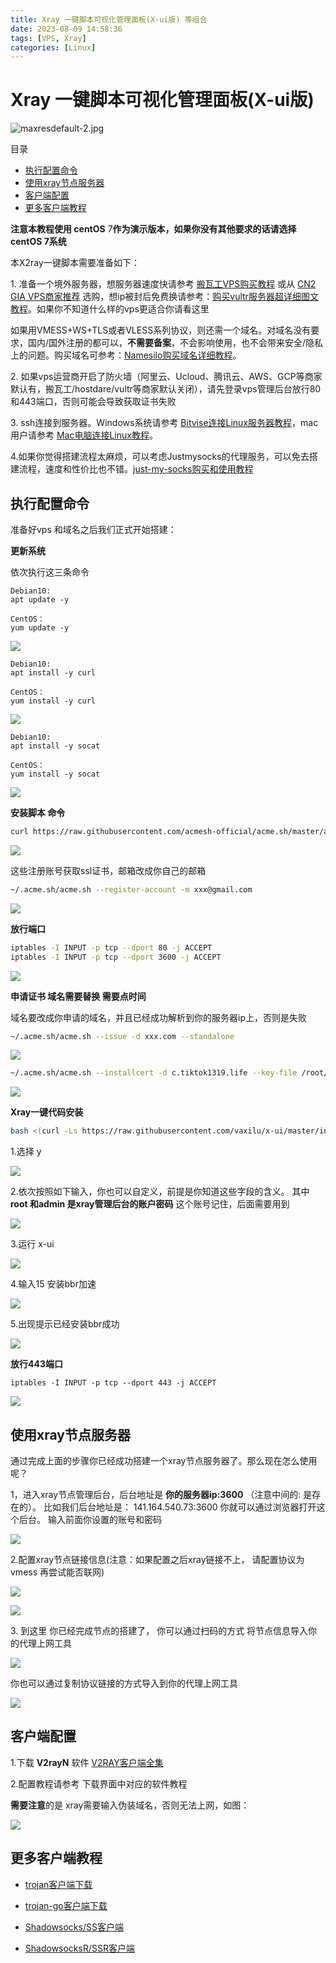 ```yaml
---
title: Xray 一键脚本可视化管理面板(X-ui版) 等组合
date: 2023-08-09 14:58:36
tags: [VPS, Xray]
categories: [Linux]
---
```


Xray 一键脚本可视化管理面板(X-ui版)
=======================
![maxresdefault-2.jpg](https://s2.loli.net/2023/07/18/gGFCcbHVt3kD4RW.jpg)

目录

[](about:blank#)

*   [执行配置命令](about:blank#%E6%89%A7%E8%A1%8C%E9%85%8D%E7%BD%AE%E5%91%BD%E4%BB%A4 "执行配置命令")
*   [使用xray节点服务器](about:blank#%E4%BD%BF%E7%94%A8xray%E8%8A%82%E7%82%B9%E6%9C%8D%E5%8A%A1%E5%99%A8 "使用xray节点服务器")
*   [客户端配置](about:blank#%E5%AE%A2%E6%88%B7%E7%AB%AF%E9%85%8D%E7%BD%AE "客户端配置")
*   [更多客户端教程](about:blank#%E6%9B%B4%E5%A4%9A%E5%AE%A2%E6%88%B7%E7%AB%AF%E6%95%99%E7%A8%8B "更多客户端教程")

**注意本教程使用 centOS** 7**作为演示版本，如果你没有其他要求的话请选择 **centOS** 7系统**

本X2ray一键脚本需要准备如下：

1\. 准备一个境外服务器，想服务器速度快请参考 [搬瓦工VPS购买教程](https://www.xiaoglt.top/?p=232) 或从  [CN2 GIA VPS商家推荐](https://www.xiaoglt.top/?p=211) 选购，想ip被封后免费换请参考：[购买vultr服务器超详细图文教程](https://www.xiaoglt.top/?p=292)。如果你不知道什么样的vps更适合你请看这里

如果用VMESS+WS+TLS或者VLESS系列协议，则还需一个域名。对域名没有要求，国内/国外注册的都可以，**不需要备案**，不会影响使用，也不会带来安全/隐私上的问题。购买域名可参考：[Namesilo购买域名详细教程](https://www.xiaoglt.top/?p=390)。

2\. 如果vps运营商开启了防火墙（阿里云、Ucloud、腾讯云、AWS、GCP等商家默认有，搬瓦工/hostdare/vultr等商家默认关闭），请先登录vps管理后台放行80和443端口，否则可能会导致获取证书失败

3\. ssh连接到服务器。Windows系统请参考 [Bitvise连接Linux服务器教程](https://www.xiaoglt.top/?p=248)，mac用户请参考 [Mac电脑连接Linux教程](https://www.xiaoglt.top/?p=275)。

4.如果你觉得搭建流程太麻烦，可以考虑Justmysocks的代理服务，可以免去搭建流程，速度和性价比也不错。[just-my-socks购买和使用教程](https://www.xiaoglt.top/just-my-socks%E8%B4%AD%E4%B9%B0%E5%92%8C%E4%BD%BF%E7%94%A8%E6%95%99%E7%A8%8B/)

**执行配置命令**
----------

准备好vps 和域名之后我们正式开始搭建：

**更新系统**

依次执行这三条命令

```shell
Debian10:
apt update -y

CentOS：
yum update -y
```

![](https://s2.loli.net/2023/07/18/HCgwS2y1E3tI4AK.png)

```shell
Debian10:
apt install -y curl

CentOS：
yum install -y curl
```

![](https://s2.loli.net/2023/07/18/E7wXjFplgWtYTBm.png)

```shell
Debian10:
apt install -y socat

CentOS：
yum install -y socat
```

![](https://s2.loli.net/2023/07/18/eFj87x1QSL5BtXv.png)

**安装脚本 命令**

```bash
curl https://raw.githubusercontent.com/acmesh-official/acme.sh/master/acme.sh | sh -s -- --install-online
```

![](https://s2.loli.net/2023/07/18/lz9gMiPLUbHh1Wv.png)

这些注册账号获取ssl证书，邮箱改成你自己的邮箱

```bash
~/.acme.sh/acme.sh --register-account -m xxx@gmail.com
```

![](https://s2.loli.net/2023/07/18/OHBDEiGUMXmWaKf.png)

**放行端口**

```bash
iptables -I INPUT -p tcp --dport 80 -j ACCEPT
iptables -I INPUT -p tcp --dport 3600 -j ACCEPT
```

![](https://s2.loli.net/2023/07/18/D9BmkS61E83Zwil.png)

**申请证书 域名需要替换 需要点时间**

域名要改成你申请的域名，并且已经成功解析到你的服务器ip上，否则是失败

```bash
~/.acme.sh/acme.sh --issue -d xxx.com --standalone
```

![](https://s2.loli.net/2023/07/18/uHsa5rBPwNRMqCO.png)

```bash
~/.acme.sh/acme.sh --installcert -d c.tiktok1319.life --key-file /root/private.key --fullchain-file /root/cert.crt
```

![](https://s2.loli.net/2023/07/18/ZfSukIJjboNtm9l.png)

**Xray一键代码安装**

```bash
bash <(curl -Ls https://raw.githubusercontent.com/vaxilu/x-ui/master/install.sh)
```

1.选择 y

![](https://s2.loli.net/2023/07/18/SC5rmzVRKGis1do.png)

2.依次按照如下输入，你也可以自定义，前提是你知道这些字段的含义。 其中 **root 和admin 是xray管理后台的账户密码** 这个账号记住，后面需要用到

![](https://s2.loli.net/2023/07/18/CtBApUSaEkQzNFX.png)

3.运行 x-ui

![](https://s2.loli.net/2023/07/18/qnrt2CDmF5xApGk.png)

4.输入15 安装bbr加速

![](https://s2.loli.net/2023/07/18/OLpbmjwtHA8UJaN.png)

5.出现提示已经安装bbr成功

![](https://s2.loli.net/2023/07/18/puMqJmWLQe2saiB.png)

**放行443端口**

```shell
iptables -I INPUT -p tcp --dport 443 -j ACCEPT
```

![](https://s2.loli.net/2023/07/18/8WXsklx2JUFCRQH.png)

**使用xray节点服务器**
---------------

通过完成上面的步骤你已经成功搭建一个xray节点服务器了。那么现在怎么使用呢？

1，进入xray节点管理后台，后台地址是 **你的服务器ip:3600** （注意中间的: 是存在的）。 比如我们后台地址是： 141.164.540.73:3600 你就可以通过浏览器打开这个后台。 输入前面你设置的账号和密码

![](https://s2.loli.net/2023/07/18/JFn8mhyYPaeWQro.png)

2.配置xray节点链接信息(注意：如果配置之后xray链接不上， 请配置协议为 vmess 再尝试能否联网)

![](https://s2.loli.net/2023/07/18/2tTD4is65EmvWgd.png)

![](https://s2.loli.net/2023/07/18/FBlWnwXb7RcgNt8.png)

3\. 到这里 你已经完成节点的搭建了， 你可以通过扫码的方式 将节点信息导入你的代理上网工具

![](https://s2.loli.net/2023/07/18/YTctsFqXd1xSM7D.png)

你也可以通过复制协议链接的方式导入到你的代理上网工具

![](https://s2.loli.net/2023/07/18/C7NHZnD6yVEqaKY.png)

**客户端配置**
---------

1.下载 **V2rayN** 软件 [V2RAY客户端全集](http://www.xiaoglt.top/?p=73)

2.配置教程请参考 下载界面中对应的软件教程

**需要注意**的是 xray需要输入伪装域名，否则无法上网，如图：

![](https://s2.loli.net/2023/07/18/9CqiN6amwsW47ry.png)

**更多客户端教程**
-----------

- [trojan客户端下载](https://www.xiaoglt.top/?p=134)

- [trojan-go客户端下载](https://www.xiaoglt.top/?p=163)

- [Shadowsocks/SS客户端](https://www.xiaoglt.top/?p=143)

- [ShadowsocksR/SSR客户端](https://www.xiaoglt.top/?p=153)

